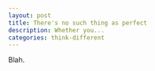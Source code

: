 ```yaml
---
layout: post
title: There's no such thing as perfect
description: Whether you...
categories: think-different
---
```


Blah.
